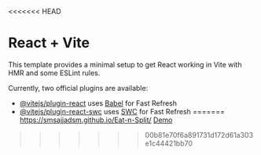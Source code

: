 <<<<<<< HEAD
# React + Vite

This template provides a minimal setup to get React working in Vite with HMR and some ESLint rules.

Currently, two official plugins are available:

- [@vitejs/plugin-react](https://github.com/vitejs/vite-plugin-react/blob/main/packages/plugin-react/README.md) uses [Babel](https://babeljs.io/) for Fast Refresh
- [@vitejs/plugin-react-swc](https://github.com/vitejs/vite-plugin-react-swc) uses [SWC](https://swc.rs/) for Fast Refresh
=======
https://smsajjadsm.github.io/Eat-n-Split/
[Demo](https://smsajjadsm.github.io/Eat-n-Split/)
>>>>>>> 00b81e70f6a891731d172d61a303e1c44421bb70
